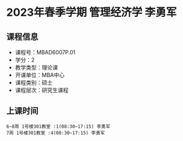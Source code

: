 # 2023年春季学期 管理经济学 李勇军






## 课程信息

- 课程号：MBAD6007P.01
- 学分：2
- 教学类型：理论课
- 开课单位：MBA中心
- 课程类别：硕士
- 课程层次：研究生课程

## 上课时间

```
6~8周 1号楼301教室 :1(08:30~17:15) 李勇军
7周 1号楼301教室 :4(08:30~17:15) 李勇军
```

